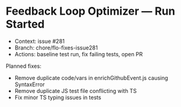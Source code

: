 # Feedback Loop Optimizer — Run Started

- Context: issue #281
- Branch: chore/flo-fixes-issue281
- Actions: baseline test run, fix failing tests, open PR

Planned fixes:

- Remove duplicate code/vars in enrichGithubEvent.js causing SyntaxError
- Remove duplicate JS test file conflicting with TS
- Fix minor TS typing issues in tests
